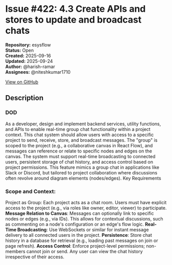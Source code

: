 # Issue #422: 4.3 Create APIs and stores to update and broadcast chats

**Repository:** esysflow  
**Status:** Open  
**Created:** 2025-09-16  
**Updated:** 2025-09-24  
**Author:** @harish-ramar  
**Assignees:** @niteshkumar1710  

[View on GitHub](https://github.com/Simtestlab/esysflow/issues/422)

## Description

### DOD
As a developer, design and implement backend services, utility functions, and APIs to enable real-time group chat functionality within a project context. This chat system should allow users with access to a specific project to send, receive, store, and broadcast messages. The "group" is scoped to the project (e.g., a collaborative canvas in React Flow), and messages can reference or relate to specific nodes and edges on the canvas. The system must support real-time broadcasting to connected users, persistent storage of chat history, and access control based on project permissions.
This feature mimics a group chat in applications like Slack or Discord, but tailored to project collaboration where discussions often revolve around diagram elements (nodes/edges).
Key Requirements

### Scope and Context:

Project as Group: Each project acts as a chat room. Users must have explicit access to the project (e.g., via roles like owner, editor, viewer) to participate.
**Message Relation to Canvas**: Messages can optionally link to specific nodes or edges (e.g., via IDs). This allows for contextual discussions, such as commenting on a node's configuration or an edge's flow logic.
**Real-Time Broadcasting**: Use WebSockets or similar for instant message delivery to all connected users in the project.
**Persistence**: Store chat history in a database for retrieval (e.g., loading past messages on join or page refresh).
**Access Control**: Enforce project-level permissions; non-members cannot join or send. Any user can view the chat history irrespective of their access.